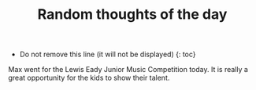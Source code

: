 ﻿---
layout: post
title:  "Random thoughts of the day"
tags: ["random","thoughts"]
published: true
comments: true
script: [post.js]
excerpted: |
      Max went for the Lewis Eady Junior Music Competition today...
---


* Do not remove this line (it will not be displayed)
{: toc}

Max went for the Lewis Eady Junior Music Competition today.
It is really a great opportunity for the kids to show their talent.
